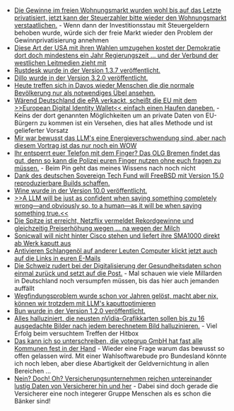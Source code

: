 * [Die Gewinne im freien Wohnungsmarkt wurden wohl bis auf das Letzte privatisiert, jetzt kann der Steuerzahler bitte wieder den Wohnungsmarkt verstaatlichen.](https://blog.fefe.de/?ts=99738dee) - Wenn dann der Investitionsstau mit Steuergeldern behoben wurde, würde sich der freie Markt wieder den Problem der Gewinnprivatisierung annehmen
* [Diese Art der USA mit ihren Wahlen umzugehen kostet der Demokratie dort doch mindestens ein Jahr Regierungszeit ... und der Verbund der westlichen Leitmedien zieht mit](https://blog.fefe.de/?ts=9970019d)
* [Rustdesk wurde in der Version 1.3.7 veröffentlicht.](https://github.com/rustdesk/rustdesk/releases/tag/1.3.7)
* [Dillo wurde in der Version 3.2.0 veröffentlicht.](https://lwn.net/Articles/1005640/)
* [Heute treffen sich in Davos wieder Menschen die die normale Bevölkerung nur als notwendiges Übel ansehen.](https://katika-kuehnreich.com/blog/2025/01/20/beginn-des-wef-der-gegenaktionen-das-interview-mit-tante-cc-auf-radio-rabe/)
* [Wärend Deutschland die ePA verkackt, scheißt die EU mit dem >>European Digital Identity Wallet<< einfach einen Haufen daneben.](https://netzpolitik.org/2025/offener-brief-eu-kommission-soll-schlupfloecher-bei-digitaler-brieftasche-schliessen/) - Keins der dort genannten Möglichkeiten um an private Daten von EU-Bürgern zu kommen ist ein Versehen, dies hat alles Methode und ist gelieferter Vorsatz
* [Mir war bewusst das LLM's eine Energieverschwendung sind, aber nach diesem Vortrag ist das nur noch ein WOW](https://media.ccc.de/v/38c3-resource-consumption-of-ai-degrow-or-die)
* [Ihr entsperrt euer Telefon mit dem Finger? Das OLG Bremen findet das gut, denn so kann die Polizei euren Finger nutzen ohne euch fragen zu müssen.](https://blog.fefe.de/?ts=997107e0) - Beim Pin geht das meines Wissens nach noch nicht
* [Dank des deutschen Sovereign Tech Fund will FreeBSD mit Version 15.0 reproduzierbare Builds schaffen.](https://www.phoronix.com/news/FreeBSD-Zero-Trust-Repro-Builds)
* [Wine wurde in der Version 10.0 veröffentlicht.](https://www.phoronix.com/news/Wine-10.0-Released)
* [>>A LLM will be just as confident when saying something completely wrong—and obviously so, to a human—as it will be when saying something true.<<](https://www.schneier.com/blog/archives/2025/01/ai-mistakes-are-very-different-from-human-mistakes.html)
* [Die Spitze ist erreicht, Netzflix vermeldet Rekordgewinne und gleichzeitig Preiserhöhung wegen ... na wegen der Milch](https://www.golem.de/news/abos-werden-in-ersten-laendern-teurer-neues-netflix-abomodell-startet-in-deutschland-2501-192634.html)
* [Sonicwall will nicht hinter Cisco stehen und liefert ihre SMA1000 direkt ab Werk kaputt aus](https://blog.fefe.de/?ts=996c8830)
* [Antivieren Schlangenöl auf anderer Leuten Computer klickt jetzt auch auf die Links in euren E-Mails](https://blog.fefe.de/?ts=996cfa1e)
* [Die Schweiz rudert bei der Digitalisierung der Gesundheitsdaten schon einmal zurück und setzt auf die Post.](https://blog.fefe.de/?ts=996cf934) - Mal schauen wie viele Millarden in Deutschland noch versumpfen müssen, bis das hier auch jemanden auffällt
* [Wegfindungsproblem wurde schon vor Jahren gelöst, macht aber nix, können wir trotzdem mit LLM's kaputtoptimieren](https://blog.fefe.de/?ts=996cf553)
* [Bun wurde in der Version 1.2.0 veröffentlicht.](https://github.com/oven-sh/bun/releases/tag/bun-v1.2.0)
* [Alles halluziniert, die neusten nVidia-Grafikkarten sollen bis zu 16 ausgedachte Bilder nach jedem berechnetem Bild halluzinieren.](http://www.3dcenter.org/news/nvidia-erteilt-dlss4mfg-auf-frueherer-nvidia-hardware-eine-absage-und-stellt-sich-zukunft-bis-z) - Viel Erfolg beim versuchtem Treffen der Hitbox
* [Das kann ich so unterschreiben, die votegrup GmbH hat fast alle Kommunen fest in der Hand](https://netzpolitik.org/2025/wahlsoftware-alle-wege-fuehren-nach-aachen/) - Wieder eine Frage warum das bewusst so offen gelassen wird. Mit einer Wahlsoftwarebude pro Bundesland könnte ich noch leben, aber diese Abartigkeit der Geldvernichtung in allen Bereichen ...
* [Nein? Doch! Oh? Versicherungsunternehmen reichen untereinander lustig Daten von Versicherer hin und her](https://www.borncity.com/blog/2025/01/22/datenkartell-aufgeflogen-versicherer-teilen-persoenliche-versichertendaten/) - Dabei sind doch gerade die Versicherer eine noch integerer Gruppe Menschen als es schon die Bänker sind!
